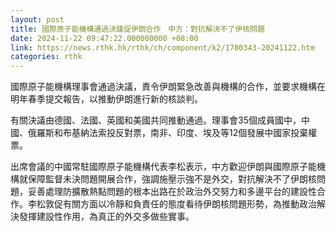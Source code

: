 ```yaml
---
layout: post
title: 國際原子能機構通過決議促伊朗合作　中方：對抗解決不了伊核問題
date: 2024-11-22 09:47:22.000000000 +08:00
link: https://news.rthk.hk/rthk/ch/component/k2/1780343-20241122.htm
categories: rthk
---
```


國際原子能機構理事會通過決議，責令伊朗緊急改善與機構的合作，並要求機構在明年春季提交報告，以推動伊朗進行新的核談判。

有關決議由德國、法國、英國和美國共同推動通過。理事會35個成員國中，中國、俄羅斯和布基納法索投反對票，南非、印度、埃及等12個發展中國家投棄權票。

出席會議的中國常駐國際原子能機構代表李松表示，中方歡迎伊朗與國際原子能機構就保障監督未決問題開展合作，強調施壓示強不是外交，對抗解決不了伊朗核問題，妥善處理防擴散熱點問題的根本出路在於政治外交努力和多邊平台的建設性合作。李松敦促有關方面以冷靜和負責任的態度看待伊朗核問題形勢，為推動政治解決發揮建設性作用，為真正的外交多做些實事。
